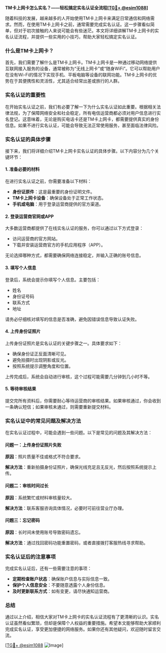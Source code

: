 **TM卡上网卡怎么实名？——轻松搞定实名认证全流程[[TG💪+ @esim1088](https://t.me/s/esim1088)]**

随着科技的发展，越来越多的人开始使用TM卡上网卡来满足日常通信和网络需求。然而，在使用TM卡上网卡之前，通常需要完成实名认证。这一步骤看似简单，但对于初次接触的人来说可能会有些迷茫。本文将详细讲解TM卡上网卡的实名认证流程，并提供一些实用的小技巧，帮助大家轻松搞定实名认证。

### 什么是TM卡上网卡？

首先，我们需要了解什么是TM卡上网卡。TM卡上网卡是一种通过移动网络提供互联网接入服务的设备，通常被称为“无线上网卡”或“随身WiFi”。它可以帮助用户在没有Wi-Fi的情况下实现手机、平板电脑等设备的联网功能。TM卡上网卡的优势在于其便携性和灵活性，尤其适合经常出差或旅行的人群。

### 实名认证的重要性

在开始实名认证之前，我们有必要了解一下为什么实名认证如此重要。根据相关法律法规，为了保障网络安全和社会稳定，所有电信运营商都必须对用户信息进行实名登记。这意味着，无论是购买电话卡还是TM卡上网卡，都需要提供真实的身份信息。如果不进行实名认证，可能会导致无法正常使用服务，甚至面临法律风险。

### 实名认证的具体步骤

接下来，我们将详细介绍TM卡上网卡实名认证的具体步骤。以下内容分为几个关键环节：

#### 1. 准备必要的材料

在进行实名认证之前，你需要准备以下材料：
- **身份证原件**：这是最重要的身份证明文件。
- **TM卡上网卡设备**：确保设备处于正常工作状态。
- **手机或电脑**：用于登录运营商提供的官方渠道。

#### 2. 登录运营商官网或APP

大多数运营商都提供了在线实名认证的服务，你可以通过以下方式登录：
- 访问运营商的官方网站。
- 下载并安装运营商官方的手机应用程序（APP）。

无论选择哪种方式，都需要确保网络连接稳定，并输入正确的账号信息。

#### 3. 填写个人信息

登录后，系统会提示你填写个人信息。主要包括：
- 姓名
- 身份证号码
- 联系方式
- 地址

请务必仔细核对填写的信息是否准确，避免因错误信息导致认证失败。

#### 4. 上传身份证照片

上传身份证照片是实名认证的关键步骤之一。具体要求如下：
- 确保身份证正反面清晰可见。
- 避免拍摄时出现阴影或反光。
- 按照系统提示调整角度和位置。

上传完成后，系统会自动进行审核，这个过程可能需要几分钟到几小时不等。

#### 5. 等待审核结果

提交完所有资料后，你需要耐心等待运营商的审核结果。如果审核通过，你会收到一条确认短信；如果审核未通过，则需要重新提交材料。

### 实名认证中的常见问题及解决方法

在实名认证过程中，可能会遇到一些问题。以下是常见的问题及其解决方法：

#### 问题一：上传身份证照片失败

**原因**：照片质量不佳或格式不符合要求。

**解决方法**：重新拍摄身份证照片，确保光线充足且无反光，然后按照系统提示上传。

#### 问题二：审核时间过长

**原因**：系统繁忙或材料审核量较大。

**解决方法**：联系客服咨询具体情况，必要时可前往营业厅办理。

#### 问题三：忘记密码

**原因**：长时间未使用账号导致密码遗忘。

**解决方法**：通过找回密码功能重置密码，或者直接拨打客服热线寻求帮助。

### 实名认证后的注意事项

完成实名认证后，还有一些需要注意的事项：

- **定期检查账户状态**：确保账户信息与实际信息一致。
- **保护个人信息安全**：不要随意透露个人身份信息。
- **及时更新联系方式**：如有变更，请尽快通知运营商。

### 总结

通过以上介绍，相信大家对TM卡上网卡的实名认证流程有了更清晰的认识。实名认证虽然看似繁琐，但却是保障个人权益的重要措施。希望本文能够帮助大家顺利完成实名认证，享受更加便捷的网络服务。如果你还有其他疑问，欢迎随时留言交流。

[[TG💪+ @esim1088](https://t.me/s/esim1088) ![Image](https://i.postimg.cc/4NQfJmqS/Snipaste-2025-05-13-00-14-12.png)]